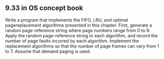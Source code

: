 ## 9.33 in OS concept book
Write a program that implements the FIFO, LRU, and optimal pagereplacement algorithms presented in this chapter. First, generate a
random page-reference string where page numbers range from 0 to 9.
Apply the random page-reference string to each algorithm, and record
the number of page faults incurred by each algorithm. Implement the
replacement algorithms so that the number of page frames can vary from
1 to 7. Assume that demand paging is used.
